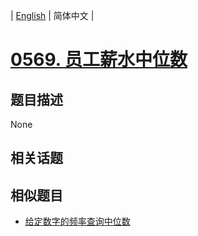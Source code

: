 
| [English](README_EN.md) | 简体中文 |
# [0569. 员工薪水中位数](https://leetcode-cn.com/problems/median-employee-salary/)
## 题目描述
None
## 相关话题

## 相似题目
- [给定数字的频率查询中位数](../find-median-given-frequency-of-numbers/README.md)
